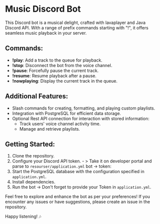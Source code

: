 # Music Discord Bot

This Discord bot is a musical delight, crafted with lavaplayer and Java Discord API. With a range of prefix commands starting with "!", it offers seamless music playback in your server.

## Commands:
- **!play**: Add a track to the queue for playback.
- **!stop**: Disconnect the bot from the voice channel.
- **!pause**: Forcefully pause the current track.
- **!resume**: Resume playback after a pause.
- **!nowplaying**: Display the current track in the queue.

## Additional Features:
- Slash commands for creating, formatting, and playing custom playlists.
- Integration with PostgreSQL for efficient data storage.
- Optional Rest API connection for interaction with stored information:
  - Track users' voice channel activity time.
  - Manage and retrieve playlists.

## Getting Started:
1. Clone the repository.
2. Configure your Discord API token. - > Take it on developer portal and parse to `resourser/application.yml` bot -> token:
3. Start the PostgreSQL database with the configuration specified in `application.yml`.
4. Install dependencies.
5. Run the bot -> Don't forget to provide your Token in `application.yml`.

Feel free to explore and enhance the bot as per your preferences! If you encounter any issues or have suggestions, please create an issue in the repository.

Happy listening! 🎶
